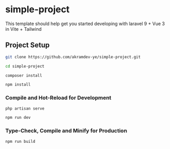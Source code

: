 

# simple-project
This template should help get you started developing with laravel 9 + Vue 3 in Vite + Tailwind

## Project Setup

```sh
git clone https://github.com/akramdev-ye/simple-project.git
```

```sh
cd simple-project
```

```sh
composer install
```

```sh
npm install
```

### Compile and Hot-Reload for Development

```sh
php artisan serve
```

```sh
npm run dev
```

### Type-Check, Compile and Minify for Production

```sh
npm run build
```

